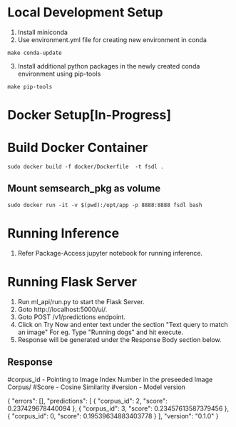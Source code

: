 # Local Development Setup

1. Install miniconda
2. Use environment.yml file for creating new environment in conda 

```
make conda-update
```

3. Install additional python packages in the newly created conda environment using pip-tools

```
make pip-tools
```

# Docker Setup[In-Progress]
# Build Docker Container

```
sudo docker build -f docker/Dockerfile  -t fsdl .
```

## Mount semsearch_pkg as volume

``` 
sudo docker run -it -v $(pwd):/opt/app -p 8888:8888 fsdl bash
```

# Running Inference

1. Refer Package-Access jupyter notebook for running inference.

# Running Flask Server
1. Run ml_api/run.py to start the Flask Server.
2. Goto http://localhost:5000/ui/.
3. Goto POST /v1/predictions endpoint.
4. Click on Try Now and enter text under the section "Text query to match an image"
    For eg. Type "Running dogs" and hit execute.
5.   Response will be generated under the Response Body section below.

## Response

#corpus_id - Pointing to Image Index Number in the preseeded Image Corpus/
#Score - Cosine Similarity
#version - Model version

{
  "errors": [],
  "predictions": [
    {
      "corpus_id": 2,
      "score": 0.237429678440094
    },
    {
      "corpus_id": 3,
      "score": 0.23457613587379456
    },
    {
      "corpus_id": 0,
      "score": 0.19539634883403778
    }
  ],
  "version": "0.1.0"
}


